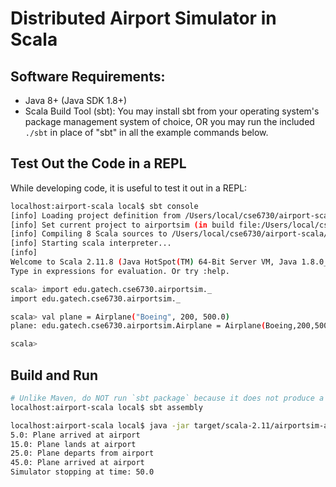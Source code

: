 # Distributed Airport Simulator in Scala


## Software Requirements:

* Java 8+ (Java SDK 1.8+)
* Scala Build Tool (sbt): You may install sbt from your operating system's package management system of choice, OR you may run the included `./sbt` in place of "sbt" in all the example commands below.


## Test Out the Code in a REPL

While developing code, it is useful to test it out in a REPL:

```bash
localhost:airport-scala local$ sbt console
[info] Loading project definition from /Users/local/cse6730/airport-scala/project
[info] Set current project to airportsim (in build file:/Users/local/cse6730/airport-scala/)
[info] Compiling 8 Scala sources to /Users/local/cse6730/airport-scala/target/scala-2.11/classes...
[info] Starting scala interpreter...
[info]
Welcome to Scala 2.11.8 (Java HotSpot(TM) 64-Bit Server VM, Java 1.8.0_05).
Type in expressions for evaluation. Or try :help.

scala> import edu.gatech.cse6730.airportsim._
import edu.gatech.cse6730.airportsim._

scala> val plane = Airplane("Boeing", 200, 500.0)
plane: edu.gatech.cse6730.airportsim.Airplane = Airplane(Boeing,200,500.0)

scala>
```

## Build and Run

```bash
# Unlike Maven, do NOT run `sbt package` because it does not produce a "fat jar" (does not contain Scala libs)
localhost:airport-scala local$ sbt assembly

localhost:airport-scala local$ java -jar target/scala-2.11/airportsim-assembly-0.1.0.jar
5.0: Plane arrived at airport
15.0: Plane lands at airport
25.0: Plane departs from airport
45.0: Plane arrived at airport
Simulator stopping at time: 50.0
```
